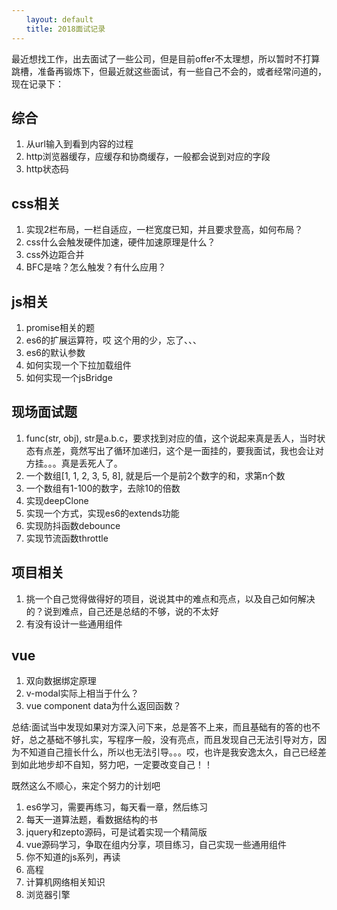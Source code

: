 ```yaml
---
　　layout: default
　　title: 2018面试记录
---
```


最近想找工作，出去面试了一些公司，但是目前offer不太理想，所以暂时不打算跳槽，准备再锻炼下，但最近就这些面试，有一些自己不会的，或者经常问道的，现在记录下：

## 综合
1. 从url输入到看到内容的过程
2. http浏览器缓存，应缓存和协商缓存，一般都会说到对应的字段
3. http状态码

## css相关
1. 实现2栏布局，一栏自适应，一栏宽度已知，并且要求登高，如何布局？
2. css什么会触发硬件加速，硬件加速原理是什么？
3. css外边距合并
4. BFC是啥？怎么触发？有什么应用？

## js相关
1. promise相关的题
2. es6的扩展运算符，哎 这个用的少，忘了、、、
3. es6的默认参数
4. 如何实现一个下拉加载组件
5. 如何实现一个jsBridge

## 现场面试题
1. func(str, obj), str是a.b.c，要求找到对应的值，这个说起来真是丢人，当时状态有点差，竟然写出了循环加递归，这个是一面挂的，要我面试，我也会让对方挂。。。真是丢死人了。
2. 一个数组[1, 1, 2, 3, 5, 8], 就是后一个是前2个数字的和，求第n个数
3. 一个数组有1-100的数字，去除10的倍数
4. 实现deepClone
5. 实现一个方式，实现es6的extends功能
6. 实现防抖函数debounce
7. 实现节流函数throttle

## 项目相关
1. 挑一个自己觉得做得好的项目，说说其中的难点和亮点，以及自己如何解决的？说到难点，自己还是总结的不够，说的不太好
2. 有没有设计一些通用组件

## vue
1. 双向数据绑定原理
2. v-modal实际上相当于什么？
3. vue component data为什么返回函数？

总结:面试当中发现如果对方深入问下来，总是答不上来，而且基础有的答的也不好，总之基础不够扎实，写程序一般，没有亮点，而且发现自己无法引导对方，因为不知道自己擅长什么，所以也无法引导。。。哎，也许是我安逸太久，自己已经差到如此地步却不自知，努力吧，一定要改变自己！！

既然这么不顺心，来定个努力的计划吧
1. es6学习，需要再练习，每天看一章，然后练习
2. 每天一道算法题，看数据结构的书
3. jquery和zepto源码，可是试着实现一个精简版
4. vue源码学习，争取在组内分享，项目练习，自己实现一些通用组件
5. 你不知道的js系列，再读
6. 高程
7. 计算机网络相关知识
8. 浏览器引擎
